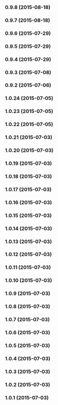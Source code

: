 ### 0.9.8 (2015-08-18)


### 0.9.7 (2015-08-18)


### 0.9.6 (2015-07-29)


### 0.9.5 (2015-07-29)


### 0.9.4 (2015-07-29)


### 0.9.3 (2015-07-08)


### 0.9.2 (2015-07-06)


### 1.0.24 (2015-07-05)


### 1.0.23 (2015-07-05)


### 1.0.22 (2015-07-05)


### 1.0.21 (2015-07-03)


### 1.0.20 (2015-07-03)


### 1.0.19 (2015-07-03)


### 1.0.18 (2015-07-03)


### 1.0.17 (2015-07-03)


### 1.0.16 (2015-07-03)


### 1.0.15 (2015-07-03)


### 1.0.14 (2015-07-03)


### 1.0.13 (2015-07-03)


### 1.0.12 (2015-07-03)


### 1.0.11 (2015-07-03)


### 1.0.10 (2015-07-03)


### 1.0.9 (2015-07-03)


### 1.0.8 (2015-07-03)


### 1.0.7 (2015-07-03)


### 1.0.6 (2015-07-03)


### 1.0.5 (2015-07-03)


### 1.0.4 (2015-07-03)


### 1.0.3 (2015-07-03)


### 1.0.2 (2015-07-03)


### 1.0.1 (2015-07-03)

